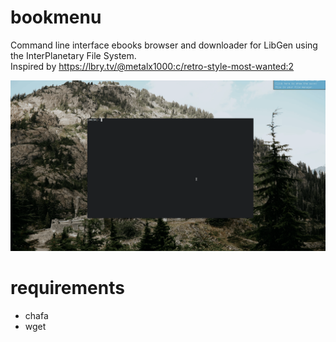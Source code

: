 # bookmenu
Command line interface ebooks browser and downloader for LibGen using the InterPlanetary File System.  
Inspired by https://lbry.tv/@metalx1000:c/retro-style-most-wanted:2

![preview](preview.gif)

# requirements
- chafa
- wget

